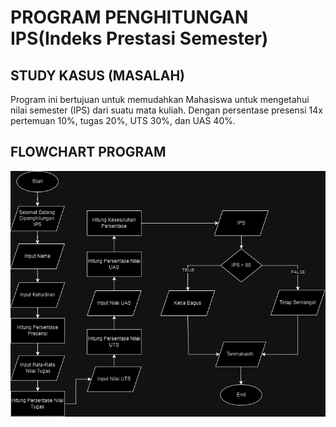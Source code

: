 # PROGRAM PENGHITUNGAN IPS(Indeks Prestasi Semester)

## STUDY KASUS (MASALAH)
Program ini bertujuan untuk memudahkan Mahasiswa untuk mengetahui nilai semester (IPS) dari suatu mata kuliah. Dengan persentase presensi 14x pertemuan 10%, tugas 20%, UTS 30%, dan UAS 40%.

## FLOWCHART PROGRAM
![flowchart](flowchart.drawio.png)
